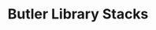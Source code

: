 ---
pid: '26'
_date: circa 1934-1939
derivativo_link: https://derivativo-2.library.columbia.edu/iiif/2/ldpd:341004/
dlc_link: https://dlc.library.columbia.edu/catalog/cul:cvdncjsxzx
format: photographs
iiif_json: https://derivativo-2.library.columbia.edu/iiif/2/ldpd:341004/info.json
_name: 
native_jpg: https://derivativo-2.library.columbia.edu/iiif/2/ldpd:341004/full/!768,768/0/native.jpg
shelf_location: Box no. Box 162, Folder no. Folder 14 (Buildings & Grounds - Morningside
  - Butler Library, Interior), Historical Photograph Collection
subjects: Academic libraries; New York (N.Y.); Butler Library
summary: Main transverse stack aisle showing continuous beam less ceiling and tile
  covered floor, ca. 1930s.
title: Butler Library Stacks
permalink: /photos/26/
layout: photo-page
---